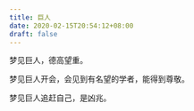 ```yaml
---
title: 巨人
date: 2020-02-15T20:54:12+08:00
draft: false
---
```


梦见巨人，德高望重。


梦见巨人开会，会见到有名望的学者，能得到尊敬。


梦见巨人追赶自己，是凶兆。
